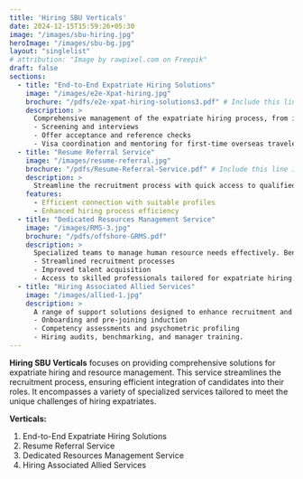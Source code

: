 ```yaml
---
title: 'Hiring SBU Verticals'
date: 2024-12-15T15:59:26+05:30
image: "/images/sbu-hiring.jpg"
heroImage: "/images/sbu-bg.jpg"
layout: "singlelist"
# attribution: "Image by rawpixel.com on Freepik"
draft: false
sections:
  - title: "End-to-End Expatriate Hiring Solutions"
    image: "/images/e2e-Xpat-hiring.jpg"
    brochure: "/pdfs/e2e-xpat-hiring-solutions3.pdf" # Include this line if a brochure is available.
    description: >
      Comprehensive management of the expatriate hiring process, from initial specifications to onboarding, including:
      - Screening and interviews
      - Offer acceptance and reference checks
      - Visa coordination and mentoring for first-time overseas travelers.
  - title: "Resume Referral Service"
    image: "/images/resume-referral.jpg"
    brochure: "/pdfs/Resume-Referral-Service.pdf" # Include this line if a brochure is available.
    description: >
      Streamline the recruitment process with quick access to qualified candidates for expatriate roles. This service supports HR teams in managing overseas hiring challenges efficiently.
    features:
      - Efficient connection with suitable profiles
      - Enhanced hiring process efficiency
  - title: "Dedicated Resources Management Service"
    image: "/images/RMS-3.jpg"
    brochure: "/pdfs/offshore-GRMS.pdf"
    description: >
      Specialized teams to manage human resource needs effectively. Benefits include:
      - Streamlined recruitment processes
      - Improved talent acquisition
      - Access to skilled professionals tailored for expatriate hiring.
  - title: "Hiring Associated Allied Services"
    image: "/images/allied-1.jpg"
    description: >
      A range of support solutions designed to enhance recruitment and ensure successful candidate integration, including:
      - Onboarding and pre-joining induction
      - Competency assessments and psychometric profiling
      - Hiring audits, benchmarking, and manager training.
---
```


**Hiring SBU Verticals** focuses on providing comprehensive solutions for expatriate hiring and resource management. This service streamlines the recruitment process, ensuring efficient integration of candidates into their roles. It encompasses a variety of specialized services tailored to meet the unique challenges of hiring expatriates.

**Verticals:**

1. End-to-End Expatriate Hiring Solutions  
2. Resume Referral Service  
3. Dedicated Resources Management Service  
4. Hiring Associated Allied Services

<!--more-->